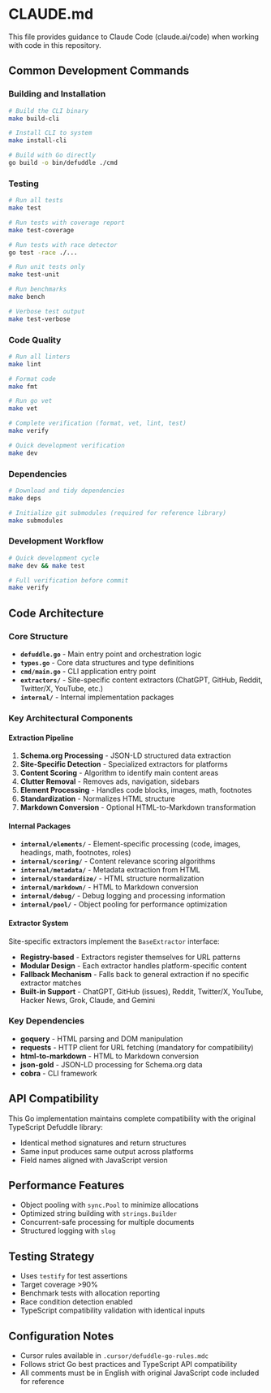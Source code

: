 # CLAUDE.md

This file provides guidance to Claude Code (claude.ai/code) when working with code in this repository.

## Common Development Commands

### Building and Installation
```bash
# Build the CLI binary
make build-cli

# Install CLI to system
make install-cli

# Build with Go directly
go build -o bin/defuddle ./cmd
```

### Testing
```bash
# Run all tests
make test

# Run tests with coverage report
make test-coverage

# Run tests with race detector
go test -race ./...

# Run unit tests only
make test-unit

# Run benchmarks
make bench

# Verbose test output
make test-verbose
```

### Code Quality
```bash
# Run all linters
make lint

# Format code
make fmt

# Run go vet
make vet

# Complete verification (format, vet, lint, test)
make verify

# Quick development verification
make dev
```

### Dependencies
```bash
# Download and tidy dependencies
make deps

# Initialize git submodules (required for reference library)
make submodules
```

### Development Workflow
```bash
# Quick development cycle
make dev && make test

# Full verification before commit
make verify
```

## Code Architecture

### Core Structure
- **`defuddle.go`** - Main entry point and orchestration logic
- **`types.go`** - Core data structures and type definitions
- **`cmd/main.go`** - CLI application entry point
- **`extractors/`** - Site-specific content extractors (ChatGPT, GitHub, Reddit, Twitter/X, YouTube, etc.)
- **`internal/`** - Internal implementation packages

### Key Architectural Components

#### Extraction Pipeline
1. **Schema.org Processing** - JSON-LD structured data extraction
2. **Site-Specific Detection** - Specialized extractors for platforms
3. **Content Scoring** - Algorithm to identify main content areas
4. **Clutter Removal** - Removes ads, navigation, sidebars
5. **Element Processing** - Handles code blocks, images, math, footnotes
6. **Standardization** - Normalizes HTML structure
7. **Markdown Conversion** - Optional HTML-to-Markdown transformation

#### Internal Packages
- **`internal/elements/`** - Element-specific processing (code, images, headings, math, footnotes, roles)
- **`internal/scoring/`** - Content relevance scoring algorithms
- **`internal/metadata/`** - Metadata extraction from HTML
- **`internal/standardize/`** - HTML structure normalization
- **`internal/markdown/`** - HTML to Markdown conversion
- **`internal/debug/`** - Debug logging and processing information
- **`internal/pool/`** - Object pooling for performance optimization

#### Extractor System
Site-specific extractors implement the `BaseExtractor` interface:
- **Registry-based** - Extractors register themselves for URL patterns
- **Modular Design** - Each extractor handles platform-specific content
- **Fallback Mechanism** - Falls back to general extraction if no specific extractor matches
- **Built-in Support** - ChatGPT, GitHub (issues), Reddit, Twitter/X, YouTube, Hacker News, Grok, Claude, and Gemini

### Key Dependencies
- **goquery** - HTML parsing and DOM manipulation
- **requests** - HTTP client for URL fetching (mandatory for compatibility)
- **html-to-markdown** - HTML to Markdown conversion
- **json-gold** - JSON-LD processing for Schema.org data
- **cobra** - CLI framework

## API Compatibility
This Go implementation maintains complete compatibility with the original TypeScript Defuddle library:
- Identical method signatures and return structures
- Same input produces same output across platforms
- Field names aligned with JavaScript version

## Performance Features
- Object pooling with `sync.Pool` to minimize allocations
- Optimized string building with `strings.Builder`
- Concurrent-safe processing for multiple documents
- Structured logging with `slog`

## Testing Strategy
- Uses `testify` for test assertions
- Target coverage >90%
- Benchmark tests with allocation reporting
- Race condition detection enabled
- TypeScript compatibility validation with identical inputs

## Configuration Notes
- Cursor rules available in `.cursor/defuddle-go-rules.mdc`
- Follows strict Go best practices and TypeScript API compatibility
- All comments must be in English with original JavaScript code included for reference
